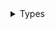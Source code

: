 <details>
<summary>Types</summary>

  - [ASLKeyboardTests](/ASLKeyboardTests)
  - [AddChatVCTests](/AddChatVCTests)
  - [ChatVCTests](/ChatVCTests)
  - [CreateNoteVCTests](/CreateNoteVCTests)
  - [ImageClassificationTests](/ImageClassificationTests)
  - [MessageTests](/MessageTests)
  - [NotesVCTests](/NotesVCTests)
  - [RemoteConversationVCTests](/RemoteConversationVCTests)

</details>
